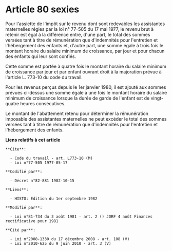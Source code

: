 # Article 80 sexies

Pour l'assiette de l'impôt sur le revenu dont sont redevables les assistantes maternelles régies par la loi n° 77-505 du 17
mai 1977, le revenu brut à retenir est égal à la différence entre, d'une part, le total des sommes versées tant à titre de
rémunération que d'indemnités pour l'entretien et l'hébergement des enfants et, d'autre part, une somme égale à trois fois le
montant horaire du salaire minimum de croissance, par jour et pour chacun des enfants qui leur sont confiés.

Cette somme est portée à quatre fois le montant horaire du salaire minimum de croissance par jour et par enfant ouvrant droit
à la majoration prévue à l'article L. 773-10 du code du travail.

Pour les revenus perçus depuis le 1er janvier 1980, il est ajouté aux sommes prévues ci-dessus une somme égale à une fois le
montant horaire du salaire minimum de croissance lorsque la durée de garde de l'enfant est de vingt-quatre heures
consécutives.

Le montant de l'abattement retenu pour déterminer la rémunération imposable des assistantes maternelles ne peut excéder le
total des sommes versées tant à titre de rémunération que d'indemnités pour l'entretien et l'hébergement des enfants.

**Liens relatifs à cet article**

	**Cite**:

	  - Code du travail - art. L773-10 (M)
	  - Loi n°77-505 1977-05-17

	**Codifié par**:

	  - Décret n°82-881 1982-10-15

	**Liens**:

	  - HISTO: Edition du 1er septembre 1982

	**Modifié par**:

	  - Loi n°81-734 du 3 août 1981 - art. 2 () JORF 4 août Finances rectificative pour 1981

	**Cité par**:

	  - Loi n°2008-1330 du 17 décembre 2008 - art. 108 (V)
	  - Loi n°2010-625 du 9 juin 2010 - art. 3 (V)
